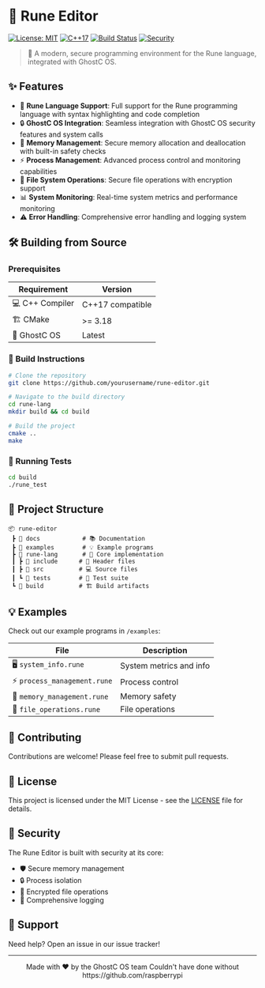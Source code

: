 # 🔮 Rune Editor

[![License: MIT](https://img.shields.io/badge/License-MIT-yellow.svg)](https://opensource.org/licenses/MIT)
[![C++17](https://img.shields.io/badge/C++-17-blue.svg)](https://isocpp.org/std/the-standard)
[![Build Status](https://img.shields.io/badge/build-passing-brightgreen.svg)]()
[![Security](https://img.shields.io/badge/Security-Enhanced-purple.svg)]()

> 🚀 A modern, secure programming environment for the Rune language, integrated with GhostC OS.

## ✨ Features

- 🎨 **Rune Language Support**: Full support for the Rune programming language with syntax highlighting and code completion
- 🔒 **GhostC OS Integration**: Seamless integration with GhostC OS security features and system calls
- 💾 **Memory Management**: Secure memory allocation and deallocation with built-in safety checks
- ⚡ **Process Management**: Advanced process control and monitoring capabilities
- 📁 **File System Operations**: Secure file operations with encryption support
- 📊 **System Monitoring**: Real-time system metrics and performance monitoring
- ⚠️ **Error Handling**: Comprehensive error handling and logging system

## 🛠️ Building from Source

### Prerequisites

| Requirement | Version |
|------------|---------|
| 💻 C++ Compiler | C++17 compatible |
| 🏗️ CMake | >= 3.18 |
| 👻 GhostC OS | Latest |

### 🚀 Build Instructions

```bash
# Clone the repository
git clone https://github.com/yourusername/rune-editor.git

# Navigate to the build directory
cd rune-lang
mkdir build && cd build

# Build the project
cmake ..
make
```

### 🧪 Running Tests

```bash
cd build
./rune_test
```

## 📂 Project Structure

```
📦 rune-editor
 ┣ 📂 docs            # 📚 Documentation
 ┣ 📂 examples        # 💡 Example programs
 ┣ 📂 rune-lang       # 🔧 Core implementation
 ┃ ┣ 📂 include      # 📑 Header files
 ┃ ┣ 📂 src          # 💻 Source files
 ┃ ┗ 📂 tests        # 🧪 Test suite
 ┗ 📂 build          # 🏗️ Build artifacts
```

## 💡 Examples

Check out our example programs in `/examples`:

| File | Description |
|------|-------------|
| 🖥️ `system_info.rune` | System metrics and info |
| ⚡ `process_management.rune` | Process control |
| 💾 `memory_management.rune` | Memory safety |
| 📁 `file_operations.rune` | File operations |

## 🤝 Contributing

Contributions are welcome! Please feel free to submit pull requests.

## 📜 License

This project is licensed under the MIT License - see the [LICENSE](LICENSE) file for details.

## 🔐 Security

The Rune Editor is built with security at its core:
- 🛡️ Secure memory management
- 🔒 Process isolation
- 🔑 Encrypted file operations
- 📝 Comprehensive logging

## 💬 Support

Need help? Open an issue in our issue tracker!

---
<div align="center">
Made with ❤️ by the GhostC OS team
 Couldn't have done without https://github.com/raspberrypi
</div>
